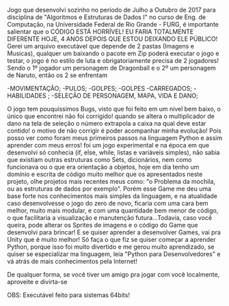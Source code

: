Jogo que desenvolvi sozinho no período de Julho a Outubro de 2017 para disciplina de "Algoritmos e Estruturas de Dados I" no curso de Eng. de Computação, na Universidade Federal de Rio Grande - FURG, é importante salientar que o CÓDIGO ESTÁ HORRÍVEL! EU FARIA TOTALMENTE DIFERENTE HOJE, 4 ANOS DEPOIS QUE ESTOU DEIXANDO ELE PÚBLICO! Gerei um arquivo executável que depende de 2 pastas (Imagens e Musicas), qualquer um baixando o pacote em Zip poderá executar o jogo e testar, o jogo é no estilo de luta e obrigatoriamente precisa de 2 jogadores! Sendo o 1º jogador um personagem de Dragonball e o 2º um personagem de Naruto, então os 2 se enfrentam

-MOVIMENTAÇÃO;
-PULOS;
-GOLPES;
-GOLPES
-CARREGADOS;
-HABILIDADES ;
-SELEÇÃO DE PERSONAGEM, MAPA, VIDA E DANO;

O jogo tem pouquíssimos Bugs, visto que foi feito em um nível bem baixo, o único que encontrei não foi corrigido! quando se altera o multiplicador de dano na tela de seleção o número extrapola a caixa na qual deve estar contido! o motivo de não corrigir é poder acompanhar minha evolução! Pois posso ver como foram meus primeiros passos na linguagem Python e assim aprender com meus erros! foi um jogo experimental e na época em que desenvolvi só conhecia (if, else, while, listas e variáveis simples), não sabia que existiam outras estruturas como Sets, dicionários, nem como funcionava ou o que era orientação a objetos, hoje em dia tenho um domínio e escrita de código muito melhor que os apresentados neste projeto, olhe projetos mais recentes meus como: "o Problema da mochila, ou as estruturas de dados por exemplo". Porém esse Game me deu uma base forte nos conhecimentos mais simples da linguagem, e na atualidade caso desenvolvesse o jogo do zero de novo, ficaria com uma cara bem melhor, muito mais modular, e com uma quantidade bem menor de código, o que facilitaria a visualização e manutenção futura...Todavia, caso você queira, pode alterar os Sprites de imagens e o código do Game que desenvolvi para brincar! E se quiser aprender a desenvolver Games, vai pra Unity que é muito melhor! Só faça o que fiz se quiser começar a aprender Python, porque isso foi muito divertido e me gerou muito aprendizado, se quiser se especializar ma linguagem, leia "Python para Desenvolvedores" e vá atrás de mais conhecimentos pela Internet!

De qualquer forma, se você tiver um amigo pra jogar com você localmente, aproveite e divirta-se

OBS: Executável feito para sistemas 64bits!
